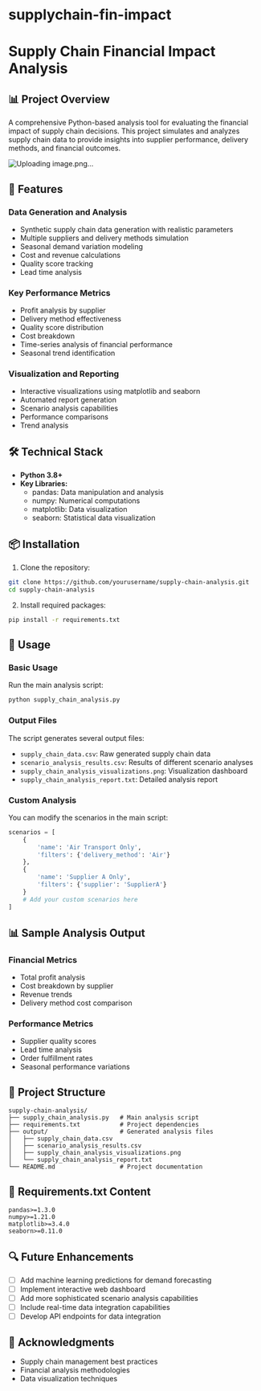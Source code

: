 # supplychain-fin-impact

# Supply Chain Financial Impact Analysis

## 📊 Project Overview
A comprehensive Python-based analysis tool for evaluating the financial impact of supply chain decisions. This project simulates and analyzes supply chain data to provide insights into supplier performance, delivery methods, and financial outcomes.

![Uploading image.png…]()


## 🎯 Features

### Data Generation and Analysis
- Synthetic supply chain data generation with realistic parameters
- Multiple suppliers and delivery methods simulation
- Seasonal demand variation modeling
- Cost and revenue calculations
- Quality score tracking
- Lead time analysis

### Key Performance Metrics
- Profit analysis by supplier
- Delivery method effectiveness
- Quality score distribution
- Cost breakdown
- Time-series analysis of financial performance
- Seasonal trend identification

### Visualization and Reporting
- Interactive visualizations using matplotlib and seaborn
- Automated report generation
- Scenario analysis capabilities
- Performance comparisons
- Trend analysis

## 🛠️ Technical Stack
- **Python 3.8+**
- **Key Libraries:**
  - pandas: Data manipulation and analysis
  - numpy: Numerical computations
  - matplotlib: Data visualization
  - seaborn: Statistical data visualization

## 📦 Installation

1. Clone the repository:
```bash
git clone https://github.com/yourusername/supply-chain-analysis.git
cd supply-chain-analysis
```

2. Install required packages:
```bash
pip install -r requirements.txt
```

## 🚀 Usage

### Basic Usage
Run the main analysis script:
```bash
python supply_chain_analysis.py
```

### Output Files
The script generates several output files:
- `supply_chain_data.csv`: Raw generated supply chain data
- `scenario_analysis_results.csv`: Results of different scenario analyses
- `supply_chain_analysis_visualizations.png`: Visualization dashboard
- `supply_chain_analysis_report.txt`: Detailed analysis report

### Custom Analysis
You can modify the scenarios in the main script:
```python
scenarios = [
    {
        'name': 'Air Transport Only',
        'filters': {'delivery_method': 'Air'}
    },
    {
        'name': 'Supplier A Only',
        'filters': {'supplier': 'SupplierA'}
    }
    # Add your custom scenarios here
]
```

## 📊 Sample Analysis Output

### Financial Metrics
- Total profit analysis
- Cost breakdown by supplier
- Revenue trends
- Delivery method cost comparison

### Performance Metrics
- Supplier quality scores
- Lead time analysis
- Order fulfillment rates
- Seasonal performance variations

## 🔄 Project Structure
```
supply-chain-analysis/
├── supply_chain_analysis.py   # Main analysis script
├── requirements.txt           # Project dependencies
├── output/                    # Generated analysis files
│   ├── supply_chain_data.csv
│   ├── scenario_analysis_results.csv
│   ├── supply_chain_analysis_visualizations.png
│   └── supply_chain_analysis_report.txt
└── README.md                  # Project documentation
```

## 📝 Requirements.txt Content
```
pandas>=1.3.0
numpy>=1.21.0
matplotlib>=3.4.0
seaborn>=0.11.0
```



## 🔍 Future Enhancements
- [ ] Add machine learning predictions for demand forecasting
- [ ] Implement interactive web dashboard
- [ ] Add more sophisticated scenario analysis capabilities
- [ ] Include real-time data integration capabilities
- [ ] Develop API endpoints for data integration

## 🙏 Acknowledgments
- Supply chain management best practices
- Financial analysis methodologies
- Data visualization techniques
